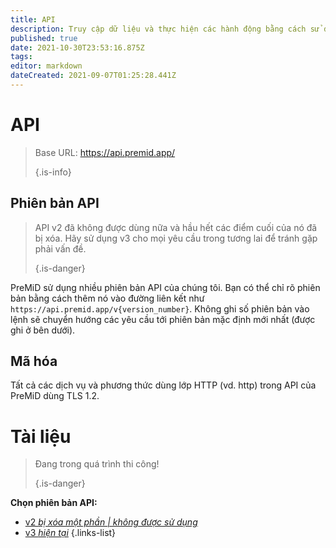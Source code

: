 ```yaml
---
title: API
description: Truy cập dữ liệu và thực hiện các hành động bằng cách sử dụng PreMid API
published: true
date: 2021-10-30T23:53:16.875Z
tags:
editor: markdown
dateCreated: 2021-09-07T01:25:28.441Z
---
```


# API

> Base URL: https://api.premid.app/ 
> 
> {.is-info}

## Phiên bản API
> API v2 đã không được dùng nữa và hầu hết các điểm cuối của nó đã bị xóa. Hãy sử dụng v3 cho mọi yêu cầu trong tương lai để tránh gặp phải vấn đề. 
> 
> {.is-danger}

PreMiD sử dụng nhiều phiên bản API của chúng tôi. Bạn có thể chỉ rõ phiên bản bằng cách thêm nó vào đường liên kết như `https://api.premid.app/v{version_number}`. Không ghi số phiên bản vào lệnh sẽ chuyển hướng các yêu cầu tới phiên bản mặc định mới nhất (được ghi ở bên dưới).

## Mã hóa

Tất cả các dịch vụ và phương thức dùng lớp HTTP (vd. http) trong API của PreMiD dùng TLS 1.2.

# Tài liệu
> Đang trong quá trình thi công! 
> 
> {.is-danger}

**Chọn phiên bản API:**
- [v2 *bị xóa một phần | không được sử dụng*](/dev/api/v2)
- [v3 *hiện tại*](/dev/api/v3)
{.links-list}
